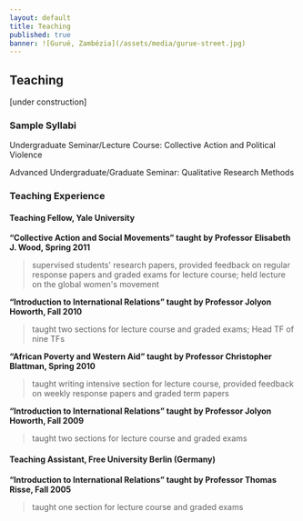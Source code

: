 ```yaml
---
layout: default
title: Teaching
published: true
banner: ![Gurué, Zambézia](/assets/media/gurue-street.jpg)
---
```


## Teaching

[under construction]

### Sample Syllabi

Undergraduate Seminar/Lecture Course: Collective Action and Political Violence

Advanced Undergraduate/Graduate Seminar: Qualitative Research Methods

### Teaching Experience

#### Teaching Fellow, Yale University

**“Collective Action and Social Movements” taught by Professor Elisabeth J. Wood, Spring 2011**

> supervised students' research papers, provided feedback on regular response papers and graded exams for lecture course; held lecture on the global women's movement

**“Introduction to International Relations” taught by Professor Jolyon Howorth, Fall 2010**

> taught two sections for lecture course and graded exams; Head TF of nine TFs

**“African Poverty and Western Aid” taught by Professor Christopher Blattman, Spring 2010**

> taught writing intensive section for lecture course, provided feedback on weekly response papers and graded term papers

**“Introduction to International Relations” taught by Professor Jolyon Howorth, Fall 2009**

> taught two sections for lecture course and graded exams

#### Teaching Assistant, Free University Berlin (Germany)

**“Introduction to International Relations” taught by Professor Thomas Risse, Fall 2005**

> taught one section for lecture course and graded exams
